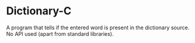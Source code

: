 # Dictionary-C
A program that tells if the entered word is present in the dictionary source.
No API used (apart from standard libraries).
